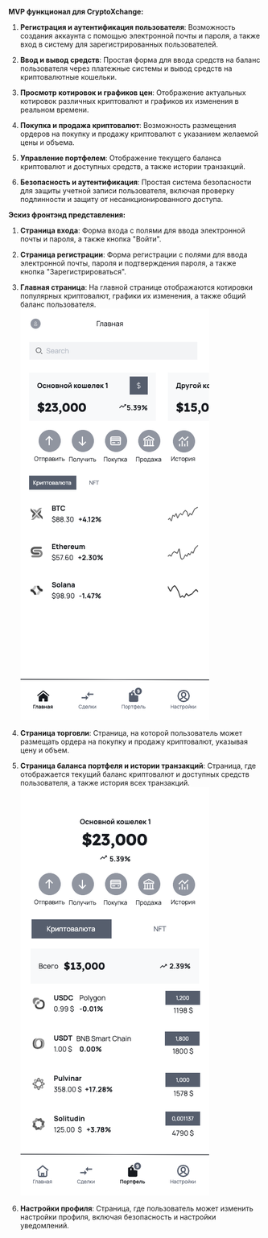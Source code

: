 **MVP функционал для CryptoXchange:**

1. **Регистрация и аутентификация пользователя**: Возможность создания аккаунта с помощью электронной почты и пароля, а
   также вход в систему для зарегистрированных пользователей.

2. **Ввод и вывод средств**: Простая форма для ввода средств на баланс пользователя через платежные системы и вывод
   средств на криптовалютные кошельки.

3. **Просмотр котировок и графиков цен**: Отображение актуальных котировок различных криптовалют и графиков их изменения
   в реальном времени.

4. **Покупка и продажа криптовалют**: Возможность размещения ордеров на покупку и продажу криптовалют с указанием
   желаемой цены и объема.

5. **Управление портфелем**: Отображение текущего баланса криптовалют и доступных средств, а также истории транзакций.

6. **Безопасность и аутентификация**: Простая система безопасности для защиты учетной записи пользователя, включая
   проверку подлинности и защиту от несанкционированного доступа.

**Эскиз фронтэнд представления:**

1. **Страница входа**: Форма входа с полями для ввода электронной почты и пароля, а также кнопка "Войти".

2. **Страница регистрации**: Форма регистрации с полями для ввода электронной почты, пароля и подтверждения пароля, а
   также кнопка "Зарегистрироваться".

3. **Главная страница**: На главной странице отображаются котировки популярных криптовалют, графики их изменения, а
   также общий баланс пользователя.
   ![Макет главной страницы](Main.png)

4. **Страница торговли**: Страница, на которой пользователь может размещать ордера на покупку и продажу криптовалют,
   указывая цену и объем.

5. **Страница баланса портфеля и истории транзакций**: Страница, где отображается текущий баланс криптовалют и доступных
   средств
   пользователя, а также история всех транзакций.
   ![Макет портфеля](Portfolio.png)

6. **Настройки профиля**: Страница, где пользователь может изменить настройки профиля, включая безопасность и настройки
   уведомлений.